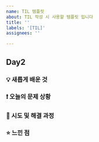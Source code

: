 ```yaml
---
name: TIL 템플릿
about: TIL 작성 시 사용할 템플릿 입니다
title: ''
labels: '[TIL]'
assignees: ''

---
```


## Day2


### 💡 새롭게 배운 것


### ❗ 오늘의 문제 상황


### 🚀 시도 및 해결 과정


### ⭐ 느낀 점
